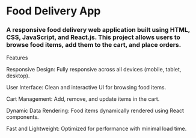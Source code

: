 <h1>Food Delivery App</h1>
<h3>A responsive food delivery web application built using HTML, CSS, JavaScript, and React.js. This project allows users to browse food items, add them to the cart, and place orders.</h3>
Features
<p>Responsive Design: Fully responsive across all devices (mobile, tablet, desktop).</p>
<p>User Interface: Clean and interactive UI for browsing food items.</p>
<p>Cart Management: Add, remove, and update items in the cart.</p>
<p>Dynamic Data Rendering: Food items dynamically rendered using React components.</p>
<p>Fast and Lightweight: Optimized for performance with minimal load time. </p>
